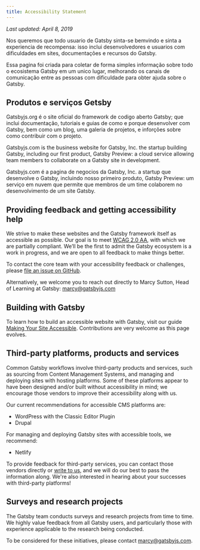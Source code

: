 ```yaml
---
title: Accessibility Statement
---
```


_Last updated: April 8, 2019_

Nos queremos que todo usuario de Gatsby sinta-se bemvindo e sinta a experiencia de recompensa: isso inclui desenvolvedores e usuarios com dificuldades em sites, documentações e recursos do Gatsby.

Essa pagina foi criada para coletar de forma simples informação sobre todo o ecosistema Gatsby em um unico lugar, melhorando os canais de comunicação entre as pessoas com dificuldade para obter ajuda sobre o Gatsby.

## Produtos e serviços Getsby

Gatsbyjs.org é o site oficial do framework de codigo aberto Gatsby; que inclui documentação, tutoriais e guias de como e porque desenvolver com Gatsby, bem como um blog, uma galeria de projetos, e inforções sobre como contribuir com o projeto.   

Gatsbyjs.com is the business website for Gatsby, Inc. the startup building Gatsby, including our first product, Gatsby Preview: a cloud service allowing team members to collaborate on a Gatsby site in development.

Gatsbyjs.com é a pagina de negocios da Gatsby, Inc. a startup que desenvolve o Gatsby, incluindo nosso primeiro produto, Gatsby Preview: um serviço em nuvem que permite que membros de um time colaborem no desenvolvimento de um site Gatsby.

## Providing feedback and getting accessibility help

We strive to make these websites and the Gatsby framework itself as accessible as possible. Our goal is to meet [WCAG 2.0 AA](https://www.w3.org/TR/WCAG20/), with which we are partially compliant. We’ll be the first to admit the Gatsby ecosystem is a work in progress, and we are open to all feedback to make things better.

To contact the core team with your accessibility feedback or challenges, please [file an issue on GitHub](https://github.com/gatsbyjs/gatsby/issues/new/choose).

Alternatively, we welcome you to reach out directly to Marcy Sutton, Head of Learning at Gatsby: [marcy@gatsbyjs.com](mailto:marcy@gatsbyjs.com)

## Building with Gatsby

To learn how to build an accessible website with Gatsby, visit our guide [Making Your Site Accessible](/docs/making-your-site-accessible/). Contributions are very welcome as this page evolves.

## Third-party platforms, products and services

Common Gatsby workflows involve third-party products and services, such as sourcing from Content Management Systems, and managing and deploying sites with hosting platforms. Some of these platforms appear to have been designed and/or built without accessibility in mind; we encourage those vendors to improve their accessibility along with us.

Our current recommendations for accessible CMS platforms are:

- WordPress with the Classic Editor Plugin
- Drupal

For managing and deploying Gatsby sites with accessible tools, we recommend:

- Netlify

To provide feedback for third-party services, you can contact those vendors directly or [write to us](mailto:marcy@gatsbyjs.com), and we will do our best to pass the information along. We're also interested in hearing about your successes with third-party platforms!

## Surveys and research projects

The Gatsby team conducts surveys and research projects from time to time. We highly value feedback from all Gatsby users, and particularly those with experience applicable to the research being conducted.

To be considered for these initiatives, please contact [marcy@gatsbyjs.com](mailto:marcy@gatsbyjs.com).
